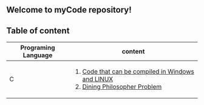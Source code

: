 Welcome to myCode repository!
---
## Table of content
Programing Language | content
--------------------|---------
C | <ol> <li>[Code that can be compiled in Windows and LINUX](https://github.com/NubletZ/myCode/blob/nubletz/C%20language/fileWinLinux.c)</li> <li>[Dining Philosopher Problem](https://github.com/NubletZ/myCode/blob/nubletz/C%20language/philospher2.c)</li> </ol>